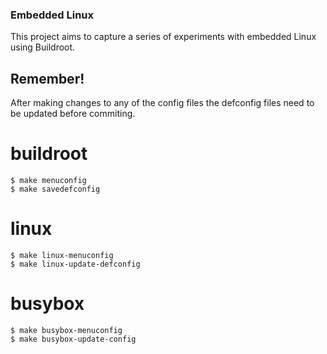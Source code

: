 ### Embedded Linux
This project aims to capture a series of experiments with embedded Linux using Buildroot.

## Remember!

After making changes to any of the config files the defconfig files need to be updated before commiting.

# buildroot

```
$ make menuconfig
$ make savedefconfig
```

# linux

```
$ make linux-menuconfig
$ make linux-update-defconfig
```

# busybox

```
$ make busybox-menuconfig
$ make busybox-update-config
```

 
